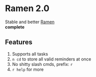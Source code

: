 # Ramen 2.0
Stable and better [Ramen](https://github.com/spuckhafte/ramen)<br>
**complete**

## Features
1. Supports all tasks
2. `n cd` to store all valid reminders at once
3. No shitty slash cmds, prefix: `r`
4. `r help` for more
